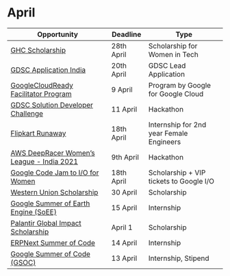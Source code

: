 # April

Opportunity|Deadline|Type
----|-----|-----
[GHC Scholarship](https://ghc.anitab.org/attend/scholarships/) | 28th April | Scholarship for Women in Tech
[GDSC Application India](https://developers.google.com/community/dsc/leads) | 20th April | GDSC Lead Application
[GoogleCloudReady Facilitator Program](https://events.withgoogle.com/googlecloudready-facilitator-program/#content) | 9 April | Program by Google for Google Cloud
[GDSC Solution Developer Challenge](https://developers.google.com/community/dsc-solution-challenge) | 11 April | Hackathon
[Flipkart Runaway](https://dare2compete.com/o/flipkart-runway-flipkart-157441?utm_campaign=site-emails&utm_medium=site-emails&utm_source=take-the-flipkart-runway-quiz-now) | 18th April | Internship for 2nd year Female Engineers
[AWS DeepRacer Women’s League - India 2021](https://awsdeepracerleague.in/womens-league-2021/) | 9th April | Hackathon
[Google Code Jam to I/O for Women](https://codingcompetitions.withgoogle.com/codejamio) | 18th April | Scholarship + VIP tickets to Google I/O
[Western Union Scholarship](https://foundation.westernunion.com/wuscholars/index.html) | 30 April | Scholarship
[Google Summer of Earth Engine (SoEE)](https://sites.google.com/view/summerofearthengine/home?authuser=0) | 15 April | Internship
[Palantir Global Impact Scholarship](https://www.palantir.com/students/scholarship/global-impact/) | April 1 | Scholarship
[ERPNext Summer of Code](https://erpnext.org/esoc) | 14 April | Internship
[Google Summer of Code (GSOC)](https://summerofcode.withgoogle.com/how-it-works/#timeline)| 13 April | Internship, Stipend

